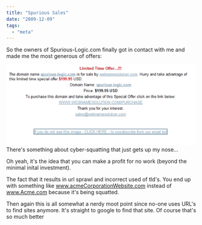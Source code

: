 ```yaml
---
title: "Spurious Sales"
date: "2009-12-09"
tags: 
  - "meta"
---
```


So the owners of Spurious-Logic.com finally got in contact with me and made me the most generous of offers:

![spurious-sales](images/spurious-sales.jpg "spurious-sales")There's something about cyber-squatting that just gets up my nose...

Oh yeah, it's the idea that you can make a profit for no work (beyond the minimal inital investment).

The fact that it results in url sprawl and incorrect used of tld's. You end up with something like www.acmeCorporationWebsite.com instead of www.Acme.com because it's being squatted.

Then again this is all somewhat a nerdy moot point since no-one uses URL's to find sites anymore. It's straight to google to find that site. Of course that's so much better
